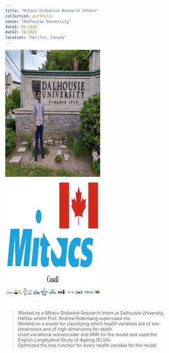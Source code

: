 ```yaml
---
title: "Mitacs Globalink Research Intern"
collection: portfolio
venue: "Dalhousie University"
date1: 07/2022
date2: 10/2022
location: "Halifax, Canada"
---
```


<img src='/images/Dal.jpg' width=300 height=400>
<img src='/images/Mitacs.jpeg' width=300 height=400><br/>

>Worked as a Mitacs Globalink Research Intern at Dalhousie University, Halifax where Prof. Andrew Rutenberg supervised me.    
>Worked on a model for classifying which health variables are of low dimensions and of high dimensions for death.    
>Used variational autoencoder and RNN for the model and used the English Longitudinal Study of Ageing (ELSA).    
>Optimized the loss function for every health variable for the model.     
